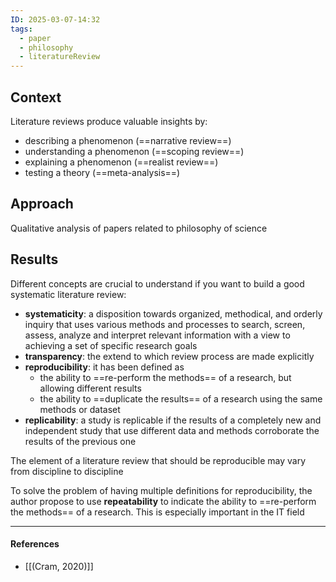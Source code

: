 ```yaml
---
ID: 2025-03-07-14:32
tags:
  - paper
  - philosophy
  - literatureReview
---
```

## Context

Literature reviews produce valuable insights by:
- describing a phenomenon (==narrative review==)
- understanding a phenomenon (==scoping review==)
- explaining a phenomenon (==realist review==)
- testing a theory (==meta-analysis==)

## Approach

Qualitative analysis of papers related to philosophy of science

## Results

Different concepts are crucial to understand if you want to build a good systematic literature review:
- **systematicity**: a disposition towards organized, methodical, and orderly inquiry that uses various methods and processes to search, screen, assess, analyze and interpret relevant information with a view to achieving a set of specific research goals
- **transparency**: the extend to which review process are made explicitly
- **reproducibility**: it has been defined as
	- the ability to ==re-perform the methods== of a research, but allowing different results
	- the ability to ==duplicate the results== of a research using the same methods or dataset
- **replicability**: a study is replicable if the results of a completely new and independent study that use different data and methods corroborate the results of the previous one

The element of a literature review that should be reproducible may vary from discipline to discipline

To solve the problem of having multiple definitions for reproducibility, the author propose to use **repeatability** to indicate the ability to ==re-perform the methods== of a research. This is especially important in the IT field

---
#### References
- [[(Cram, 2020)]]